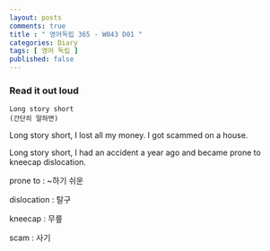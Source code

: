 ```yaml
---
layout: posts
comments: true
title : " 영어독립 365 - W043 D01 "
categories: Diary
tags: [ 영어 독립 ]
published: false
---
```


### Read it out loud

```text
Long story short
(간단히 말하면)
```

Long story short, I lost all my money. I got scammed on a house.

Long story short, I had an accident a year ago and became prone to kneecap dislocation.

prone to
 : ~하기 쉬운

dislocation
 : 탈구

kneecap
 : 무릎

scam
 : 사기

